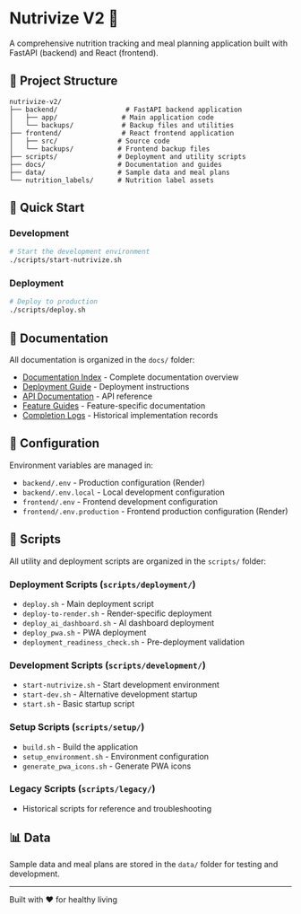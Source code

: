 # Nutrivize V2 🍎

A comprehensive nutrition tracking and meal planning application built with FastAPI (backend) and React (frontend).

## 📁 Project Structure

```
nutrivize-v2/
├── backend/                 # FastAPI backend application
│   ├── app/                # Main application code
│   └── backups/            # Backup files and utilities
├── frontend/               # React frontend application
│   ├── src/               # Source code
│   └── backups/           # Frontend backup files
├── scripts/               # Deployment and utility scripts
├── docs/                  # Documentation and guides
├── data/                  # Sample data and meal plans
└── nutrition_labels/      # Nutrition label assets
```

## 🚀 Quick Start

### Development
```bash
# Start the development environment
./scripts/start-nutrivize.sh
```

### Deployment
```bash
# Deploy to production
./scripts/deploy.sh
```

## 📖 Documentation

All documentation is organized in the `docs/` folder:
- [Documentation Index](docs/README.md) - Complete documentation overview
- [Deployment Guide](docs/deployment/DEPLOYMENT_GUIDE.md) - Deployment instructions
- [API Documentation](docs/ANALYTICS_README.md) - API reference
- [Feature Guides](docs/features/) - Feature-specific documentation
- [Completion Logs](docs/completion-logs/) - Historical implementation records

## 🔧 Configuration

Environment variables are managed in:
- `backend/.env` - Production configuration (Render)
- `backend/.env.local` - Local development configuration
- `frontend/.env` - Frontend development configuration  
- `frontend/.env.production` - Frontend production configuration (Render)

## 🧪 Scripts

All utility and deployment scripts are organized in the `scripts/` folder:

### Deployment Scripts (`scripts/deployment/`)
- `deploy.sh` - Main deployment script
- `deploy-to-render.sh` - Render-specific deployment
- `deploy_ai_dashboard.sh` - AI dashboard deployment
- `deploy_pwa.sh` - PWA deployment
- `deployment_readiness_check.sh` - Pre-deployment validation

### Development Scripts (`scripts/development/`)
- `start-nutrivize.sh` - Start development environment
- `start-dev.sh` - Alternative development startup
- `start.sh` - Basic startup script

### Setup Scripts (`scripts/setup/`)
- `build.sh` - Build the application
- `setup_environment.sh` - Environment configuration
- `generate_pwa_icons.sh` - Generate PWA icons

### Legacy Scripts (`scripts/legacy/`)
- Historical scripts for reference and troubleshooting

## 📊 Data

Sample data and meal plans are stored in the `data/` folder for testing and development.

---

Built with ❤️ for healthy living
